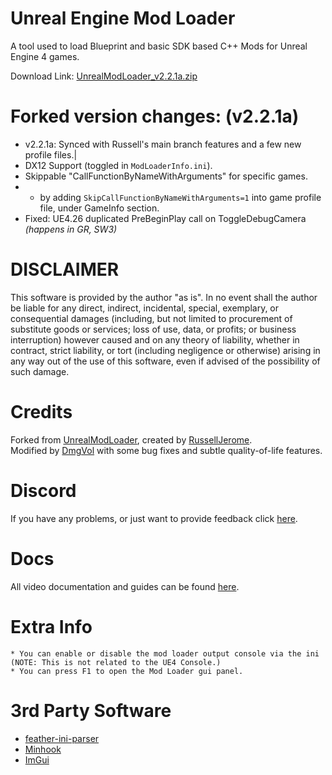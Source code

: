 # Unreal Engine Mod Loader
A tool used to load Blueprint and basic SDK based C++ Mods for Unreal Engine 4 games.</br>


Download Link: [UnrealModLoader_v2.2.1a.zip](https://github.com/Dmgvol/UnrealModLoader/releases/download/v2.2.1/UnrealModLoader.V2.2.1a.zip)

# Forked version changes: (v2.2.1a)
* v2.2.1a: Synced with Russell's main branch features and a few new profile files.|
* DX12 Support (toggled in `ModLoaderInfo.ini`).
* Skippable "CallFunctionByNameWithArguments" for specific games.
*  * by adding `SkipCallFunctionByNameWithArguments=1` into game profile file, under GameInfo section.
* Fixed: UE4.26 duplicated PreBeginPlay call on ToggleDebugCamera _(happens in GR, SW3)_

# DISCLAIMER
This software is provided by the author "as is". In no event shall the author be liable for any direct, indirect, incidental, special, exemplary, or consequential damages (including, but not limited to procurement of substitute goods or services; loss of use, data, or profits; or business interruption) however caused and on any 
theory of liability, whether in contract, strict liability, or tort (including negligence or otherwise) arising in any way out of the use of this software, even if advised of the possibility of such damage.

# Credits
Forked from [UnrealModLoader](https://github.com/RussellJerome/UnrealModLoader), created by [RussellJerome](https://github.com/RussellJerome/). </br>
Modified by [DmgVol](https://github.com/DmgVol/) with some bug fixes and subtle quality-of-life features.

# Discord
If you have any problems, or just want to provide feedback click [here](https://discord.gg/xmXUSNvypY).

# Docs
All video documentation and guides can be found [here](https://www.youtube.com/playlist?list=PL-dFOLrGFgdwbzcHmZ2ghuN3LXxlazbZP).

# Extra Info
	* You can enable or disable the mod loader output console via the ini (NOTE: This is not related to the UE4 Console.)
	* You can press F1 to open the Mod Loader gui panel.

# 3rd Party Software
  * [feather-ini-parser](https://github.com/Turbine1991/cpp-feather-ini-parser)
  * [Minhook](https://github.com/TsudaKageyu/minhook)
  * [ImGui](https://github.com/ocornut/imgui)
